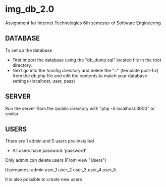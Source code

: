 # img_db_2.0
Assignment for Internet Technologies 6th semester of Software Engineering

## DATABASE
To set up the database
* First import the database using the "db_dump.sql" located file in the root directory.
* Next go into the /config directory and delete the "~" (template post-fix) from the db.php file and edit the contents to match your database-settings (localhost, user, pass)

## SERVER
Run the server from the /public directory with "php -S localhost:3000" or similar

## USERS
There are 1 admin and 5 users pre-installed
* All users have password 'password'

Only admin can delete users (From view "Users")

Usernames:
admin
user_1
user_2
user_3
user_4
user_5

It is also possible to create new users
